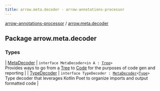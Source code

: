 ```yaml
---
title: arrow.meta.decoder - arrow-annotations-processor
---
```


[arrow-annotations-processor](../index.html) / [arrow.meta.decoder](./index.html)

## Package arrow.meta.decoder

### Types

| [MetaDecoder](-meta-decoder/index.html) | `interface MetaDecoder<in A : `[`Tree`](../arrow.meta.ast/-tree.html)`>`<br>Provides ways to go from a [Tree](../arrow.meta.ast/-tree.html) to [Code](../arrow.meta.ast/-code/index.html) for the purposes of code gen and reporting |
| [TypeDecoder](-type-decoder/index.html) | `interface TypeDecoder : `[`MetaDecoder`](-meta-decoder/index.html)`<`[`Type`](../arrow.meta.ast/-type/index.html)`>`<br>Type decoder that leverages Kotlin Poet to organize imports and output formatted code |

